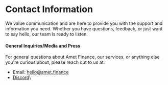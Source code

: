 # Contact Information

We value communication and are here to provide you with the support and information you need. Whether you have questions, feedback, or just want to say hello, our team is ready to listen.

#### General Inquiries/Media and Press

For general questions about Amet Finance, our services, or anything else you're curious about, please reach out to us at:

* Email: hello@amet.finance
* [Discord](https://discord.gg/gcyZddv8Dj)\
